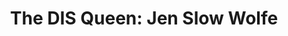---
path: '/wolfej'
image: 'wolfej'
title: 'The DIS Queen: Jen Slow Wolfe'
text: 'A graphic representation of data abstracted from the Chinese program’s semiotics, a worrying impression of solid fluidity, as though the shards of a broken mirror bent and elongated as they rotated, but it never told the correct reflection.'
---